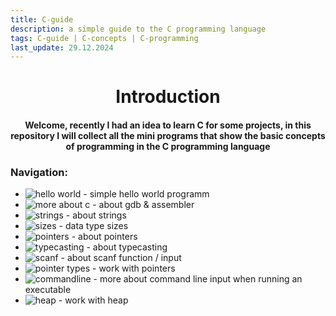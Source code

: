 ```yaml
---
title: C-guide
description: a simple guide to the C programming language 
tags: C-guide | C-concepts | C-programming
last_update: 29.12.2024
---
```


<h1 align="center">Introduction</h1>

<h4 align="center">Welcome, recently I had an idea to learn C for some projects, in this repository I will collect all the mini programs that show the basic concepts of programming in the C programming language</h4>

### Navigation:

+ ![hello world](https://github.com/hellcard/C-guide/tree/main/hello-world) - simple hello world programm
+ ![more about c](https://github.com/hellcard/C-guide/tree/main/more-about-c) - about gdb & assembler
+ ![strings](https://github.com/hellcard/C-guide/blob/main/strings) - about strings
+ ![sizes](https://github.com/hellcard/C-guide/tree/main/sizes) - data type sizes
+ ![pointers](https://github.com/hellcard/C-guide/tree/main/pointers) - about pointers
+ ![typecasting](https://github.com/hellcard/C-guide/tree/main/typecasting) - about typecasting
+ ![scanf](https://github.com/hellcard/C-guide/tree/main/scanf) - about scanf function / input
+ ![pointer types](https://github.com/hellcard/C-guide/tree/main/pointer-types) - work with pointers
+ ![commandline](https://github.com/hellcard/C-guide/tree/main/commandline) - more about command line input when running an executable
+ ![heap](https://github.com/hellcard/C-guide/tree/main/heap) - work with heap

